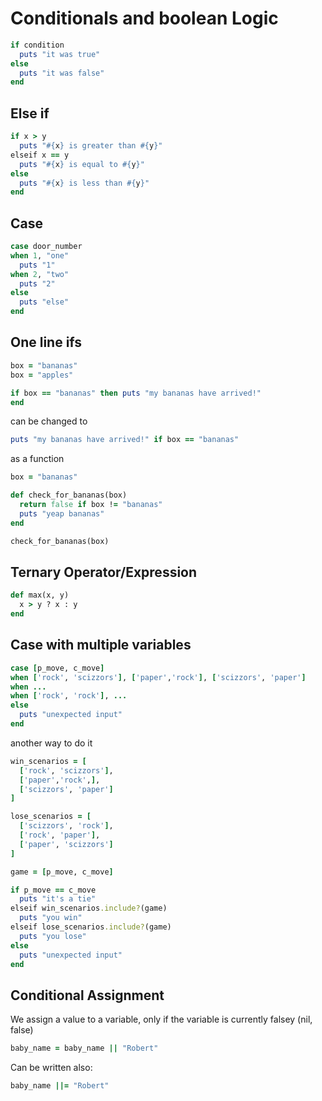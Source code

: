 # Conditionals and boolean Logic

```ruby
if condition
  puts "it was true"
else
  puts "it was false"
end
```

## Else if

```ruby
if x > y
  puts "#{x} is greater than #{y}"
elseif x == y
  puts "#{x} is equal to #{y}"  
else
  puts "#{x} is less than #{y}"  
end
```

## Case

```ruby
case door_number
when 1, "one"
  puts "1"
when 2, "two"
  puts "2"
else
  puts "else"
end
```

## One line ifs

```ruby
box = "bananas"
box = "apples"

if box == "bananas" then puts "my bananas have arrived!"
end
```

can be changed to

```ruby
puts "my bananas have arrived!" if box == "bananas"
```

as a function

```ruby
box = "bananas"

def check_for_bananas(box)
  return false if box != "bananas"
  puts "yeap bananas"
end

check_for_bananas(box)
```

## Ternary Operator/Expression

```ruby
def max(x, y)
  x > y ? x : y
end

```

## Case with multiple variables

```ruby
case [p_move, c_move]
when ['rock', 'scizzors'], ['paper','rock'], ['scizzors', 'paper']
when ...
when ['rock', 'rock'], ...
else
  puts "unexpected input"
end
```

another way to do it

```ruby
win_scenarios = [
  ['rock', 'scizzors'], 
  ['paper','rock',], 
  ['scizzors', 'paper']
]

lose_scenarios = [
  ['scizzors', 'rock'], 
  ['rock', 'paper'], 
  ['paper', 'scizzors']
]

game = [p_move, c_move]

if p_move == c_move
  puts "it's a tie"
elseif win_scenarios.include?(game)
  puts "you win"
elseif lose_scenarios.include?(game)
  puts "you lose"
else
  puts "unexpected input"
end
```

## Conditional Assignment 

We assign a value to a variable, only if the variable is currently falsey (nil, false)

```ruby
baby_name = baby_name || "Robert"
```

Can be written also:

```ruby
baby_name ||= "Robert"
```

